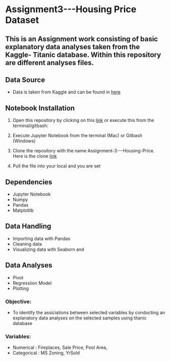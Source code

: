 # Assignment3---Housing Price Dataset 

## This is an Assignment work consisting of basic explanatory data analyses taken from the Kaggle- Titanic database. Within this repository are different analyses files. 

## Data Source
  * Data is taken from Kaggle and can be found in [here](https://www.kaggle.com/competitions/house-prices-advanced-regression-techniques/overview)
 
## Notebook Installation
  1. Open this repository by clicking on this [link](https://github.com/savelena00/Assignment-3---Housing-Price) or execute this from the terminal/gitbash:
  
  1. Execute Jupyter Notebook from the terminal (Mac) or Gitbash (Windows)
  2. Clone the repository with the name Assignment-3---Housing-Price. Here is the clone [link](https://github.com/savelena00/Assignment-3---Housing-Price.git) 
  3. Pull the file into your local and you are set

## Dependencies
  * Jupyter Notebook
  * Numpy
  * Pandas
  * Matplotlib
  
 ## Data Handling
 * Importing data with Pandas
 * Cleaning data
 * Visualizing data with Seaborn and 
 
 ## Data Analyses
 * Pivot 
 * Regressiion Model 
 * Plotting

### Objective:
  * To identify the assiciations between selected variables by conducting an explanatory data analyses on the selected samples using titanic database
    
### Variables:
  * Numerical : Fireplaces, Sale Price, Pool Area,
  * Categorical : MS Zoning, YrSold
    

